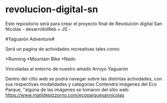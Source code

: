 # revolucion-digital-sn

Este repositorio será para crear el proyecto final de Revolución digital San Nicolás - desarrolloWeb + JS -


#Yaguarón Adventure#

Será un pagína de actividades recreativas tales como:

*Running
*Mountain Bike
*Nado

Vinculadas al entorno de nuestro amado Arroyo Yaguarón

Dentro del citio web se podrá navegar sobre las distintas actividades, con sus respectivas modalidades y  categorías
Contendrá imágenes del Eco Parque, "algúna de las imágenes se tomaron del sitio web: https://www.matildepizzorno.com/ecoparquesannicolas

